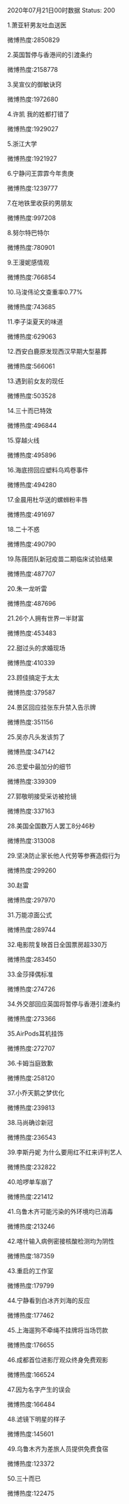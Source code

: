 2020年07月21日00时数据
Status: 200

1.萧亚轩男友吐血送医

微博热度:2850829

2.英国暂停与香港间的引渡条约

微博热度:2158778

3.吴宣仪的御敏诀窍

微博热度:1972680

4.许凯 我的姓都打错了

微博热度:1929027

5.浙江大学

微博热度:1921927

6.宁静问王霏霏今年贵庚

微博热度:1239777

7.在地铁里收获的男朋友

微博热度:997208

8.努尔特巴特尔

微博热度:780901

9.王漫妮感情观

微博热度:766854

10.马浚伟论文查重率0.77%

微博热度:743685

11.李子柒夏天的味道

微博热度:629063

12.西安白鹿原发现西汉早期大型墓葬

微博热度:566061

13.遇到前女友的现任

微博热度:503528

14.三十而已特效

微博热度:496844

15.穿越火线

微博热度:495896

16.海底捞回应塑料乌鸡卷事件

微博热度:494280

17.金晨用杜华送的螺蛳粉丰唇

微博热度:491697

18.二十不惑

微博热度:490790

19.陈薇团队新冠疫苗二期临床试验结果

微博热度:487707

20.朱一龙听雷

微博热度:487696

21.26个人拥有世界一半财富

微博热度:453483

22.甜过头的求婚现场

微博热度:410339

23.顾佳搞定于太太

微博热度:379587

24.景区回应挂张东升禁入告示牌

微博热度:351156

25.吴亦凡头发该剪了

微博热度:347142

26.恋爱中最加分的细节

微博热度:339309

27.郭敬明接受采访被抢镜

微博热度:337163

28.美国全国数万人罢工8分46秒

微博热度:313008

29.坚决防止家长他人代劳等参赛造假行为

微博热度:299260

30.赵雷

微博热度:297970

31.万能凉面公式

微博热度:289744

32.电影院复映首日全国票房超330万

微博热度:283450

33.金莎择偶标准

微博热度:274726

34.外交部回应英国将暂停与香港引渡条约

微博热度:273366

35.AirPods耳机挂饰

微博热度:272707

36.卡姆当庭致歉

微博热度:258120

37.小乔天鹅之梦优化

微博热度:239813

38.马尚确诊新冠

微博热度:236543

39.李斯丹妮 为什么要用红不红来评判艺人

微博热度:232822

40.哈啰单车崩了

微博热度:221412

41.乌鲁木齐可能污染的外环境均已消毒

微博热度:213246

42.喀什输入病例密接核酸检测均为阴性

微博热度:187359

43.重启的工作室

微博热度:179799

44.宁静看到白冰齐刘海的反应

微博热度:177462

45.上海遛狗不牵绳不挂牌将当场罚款

微博热度:176655

46.成都首位进影厅观众终身免费观影

微博热度:166524

47.因为名字产生的误会

微博热度:166484

48.滤镜下明星的样子

微博热度:145601

49.乌鲁木齐为差旅人员提供免费食宿

微博热度:123372

50.三十而已

微博热度:122475

